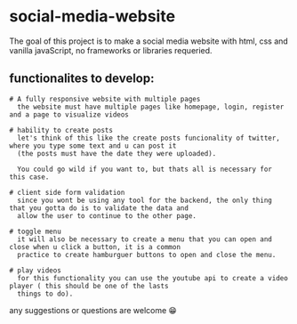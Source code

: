 # social-media-website
The goal of this project is to make a social media website with html, css and vanilla javaScript, no frameworks or libraries requeried.

## functionalites to develop:
    # A fully responsive website with multiple pages
      the website must have multiple pages like homepage, login, register and a page to visualize videos
     
    # hability to create posts
      let's think of this like the create posts funcionality of twitter, where you type some text and u can post it
      (the posts must have the date they were uploaded).
      
      You could go wild if you want to, but thats all is necessary for this case.
      
    # client side form validation
      since you wont be using any tool for the backend, the only thing that you gotta do is to validate the data and
      allow the user to continue to the other page.
      
    # toggle menu
      it will also be necessary to create a menu that you can open and close when u click a button, it is a common
      practice to create hamburguer buttons to open and close the menu.
      
    # play videos
      for this functionality you can use the youtube api to create a video player ( this should be one of the lasts 
      things to do).
      
any suggestions or questions are welcome 😁
